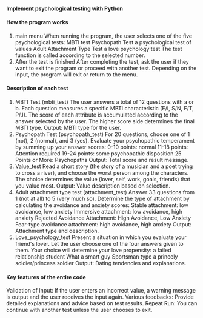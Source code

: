 #### Implement psychological testing with Python 

#### How the program works

1. main menu
When running the program, the user selects one of the five psychological tests:
MBTI test
Psychopath Test
a psychological test of values
Adult Attachment Type Test
a love psychology test
The test function is called according to the selected number.
2. After the test is finished
After completing the test, ask the user if they want to exit the program or proceed with another test.
Depending on the input, the program will exit or return to the menu.

#### Description of each test

1. MBTI Test (mbti_test)
The user answers a total of 12 questions with a or b.
Each question measures a specific MBTI characteristic (E/I, S/N, F/T, P/J).
The score of each attribute is accumulated according to the answer selected by the user.
The higher score side determines the final MBTI type.
Output: MBTI type for the user.
2. Psychopath Test (psychopath_test)
For 20 questions, choose one of 1 (not), 2 (normal), and 3 (yes).
Evaluate your psychopathic temperament by summing up your answer scores:
0-10 points: normal
11-18 points: Attention required
19-24 points: some psychopathic disposition
25 Points or More: Psychopaths
Output: Total score and result message.
3. Value_test
Read a short story (the story of a musician and a poet trying to cross a river), and choose the worst person among the characters.
The choice determines the value (lover, self, work, goals, friends) that you value most.
Output: Value description based on selection.
4. Adult attachment type test (attachment_test)
Answer 33 questions from 1 (not at all) to 5 (very much so).
Determine the type of attachment by calculating the avoidance and anxiety scores:
Stable attachment: low avoidance, low anxiety
Immersive attachment: low avoidance, high anxiety
Rejected Avoidance Attachment: High Avoidance, Low Anxiety
Fear-type avoidance attachment: high avoidance, high anxiety
Output: Attachment type and description.
5. Love_psychology_test
Present a situation in which you evaluate your friend's lover.
Let the user choose one of the four answers given to them.
Your choice will determine your love propensity:
a failed relationship student
What a smart guy
Sportsman type
a princely soldier/princess soldier
Output: Dating tendencies and explanations.

#### Key features of the entire code

Validation of Input: If the user enters an incorrect value, a warning message is output and the user receives the input again.
Various feedbacks: Provide detailed explanations and advice based on test results.
Repeat Run: You can continue with another test unless the user chooses to exit.
